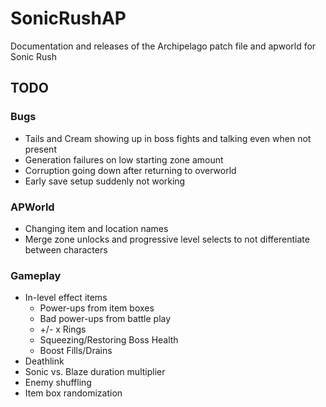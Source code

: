# SonicRushAP
Documentation and releases of the Archipelago patch file and apworld for Sonic Rush

## TODO
### Bugs
- Tails and Cream showing up in boss fights and talking even when not present
- Generation failures on low starting zone amount
- Corruption going down after returning to overworld
- Early save setup suddenly not working

### APWorld
- Changing item and location names
- Merge zone unlocks and progressive level selects to not differentiate between characters

### Gameplay
- In-level effect items
  - Power-ups from item boxes
  - Bad power-ups from battle play
  - +/- x Rings
  - Squeezing/Restoring Boss Health
  - Boost Fills/Drains
- Deathlink
- Sonic vs. Blaze duration multiplier
- Enemy shuffling
- Item box randomization
